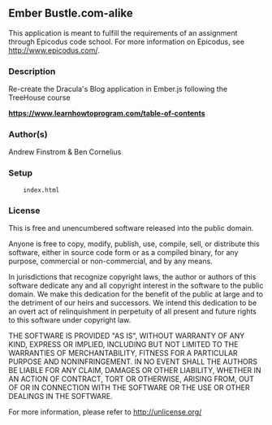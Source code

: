 ## Ember Bustle.com-alike ##

This application is meant to fulfill the requirements of an assignment through Epicodus code school. For more information on Epicodus, see <http://www.epicodus.com/>.

### Description ###

Re-create the Dracula's Blog application in Ember.js following the TreeHouse course

**<https://www.learnhowtoprogram.com/table-of-contents>**

### Author(s) ###

Andrew Finstrom & Ben Cornelius

### Setup ###
```
    index.html
```

### License ###
This is free and unencumbered software released into the public domain.

Anyone is free to copy, modify, publish, use, compile, sell, or
distribute this software, either in source code form or as a compiled
binary, for any purpose, commercial or non-commercial, and by any
means.

In jurisdictions that recognize copyright laws, the author or authors
of this software dedicate any and all copyright interest in the
software to the public domain. We make this dedication for the benefit
of the public at large and to the detriment of our heirs and
successors. We intend this dedication to be an overt act of
relinquishment in perpetuity of all present and future rights to this
software under copyright law.

THE SOFTWARE IS PROVIDED "AS IS", WITHOUT WARRANTY OF ANY KIND,
EXPRESS OR IMPLIED, INCLUDING BUT NOT LIMITED TO THE WARRANTIES OF
MERCHANTABILITY, FITNESS FOR A PARTICULAR PURPOSE AND NONINFRINGEMENT.
IN NO EVENT SHALL THE AUTHORS BE LIABLE FOR ANY CLAIM, DAMAGES OR
OTHER LIABILITY, WHETHER IN AN ACTION OF CONTRACT, TORT OR OTHERWISE,
ARISING FROM, OUT OF OR IN CONNECTION WITH THE SOFTWARE OR THE USE OR
OTHER DEALINGS IN THE SOFTWARE.

For more information, please refer to <http://unlicense.org/>
